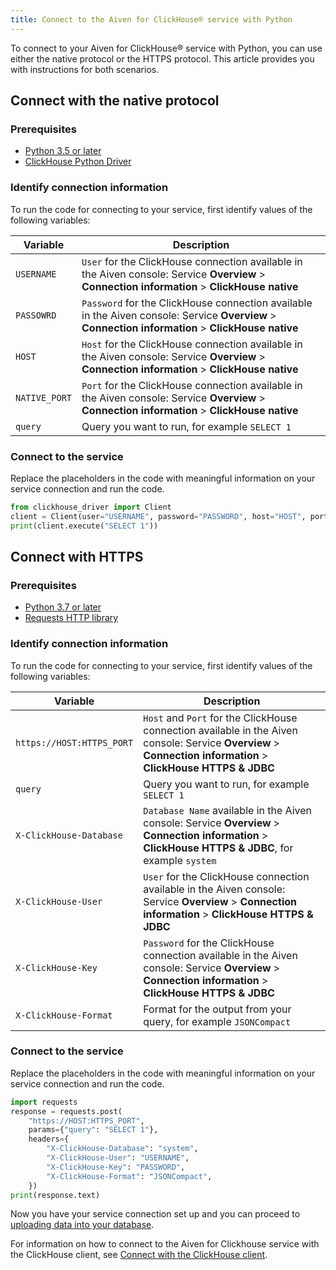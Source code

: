 ```yaml
---
title: Connect to the Aiven for ClickHouse® service with Python
---
```


To connect to your Aiven for ClickHouse® service with Python, you can
use either the native protocol or the HTTPS protocol. This article
provides you with instructions for both scenarios.

## Connect with the native protocol

### Prerequisites

-   [Python 3.5 or later](https://www.python.org/downloads/)
-   [ClickHouse Python
    Driver](https://pypi.org/project/clickhouse-driver/)

### Identify connection information

To run the code for connecting to your service, first identify values of
the following variables:

 |   Variable    |                                                                    Description                                                                     |
 |---------------|----------------------------------------------------------------------------------------------------------------------------------------------------|
 | `USERNAME`    | `User` for the ClickHouse connection available in the Aiven console: Service **Overview** > **Connection information** > **ClickHouse native**     |
 | `PASSOWRD`    | `Password` for the ClickHouse connection available in the Aiven console: Service **Overview** > **Connection information** > **ClickHouse native** |
 | `HOST`        | `Host` for the ClickHouse connection available in the Aiven console: Service **Overview** > **Connection information** > **ClickHouse native**     |
 | `NATIVE_PORT` | `Port` for the ClickHouse connection available in the Aiven console: Service **Overview** > **Connection information** > **ClickHouse native**     |
 | `query`       | Query you want to run, for example `SELECT 1`                                                                                                      |

### Connect to the service

Replace the placeholders in the code with meaningful information on your
service connection and run the code.

```python
from clickhouse_driver import Client
client = Client(user="USERNAME", password="PASSWORD", host="HOST", port=NATIVE_PORT, secure=True)
print(client.execute("SELECT 1"))
```

## Connect with HTTPS

### Prerequisites

-   [Python 3.7 or later](https://www.python.org/downloads/)
-   [Requests HTTP library](https://pypi.org/project/requests/)

### Identify connection information

To run the code for connecting to your service, first identify values of
the following variables:

|         Variable          |                                                                           Description                                                                           |
|---------------------------|-----------------------------------------------------------------------------------------------------------------------------------------------------------------|
| `https://HOST:HTTPS_PORT` | `Host` and `Port` for the ClickHouse connection available in the Aiven console: Service **Overview** > **Connection information** > **ClickHouse HTTPS & JDBC** |
| `query`                   | Query you want to run, for example `SELECT 1`                                                                                                                   |
| `X-ClickHouse-Database`   | `Database Name` available in the Aiven console: Service **Overview** > **Connection information** > **ClickHouse HTTPS & JDBC**, for example `system`           |
| `X-ClickHouse-User`       | `User` for the ClickHouse connection available in the Aiven console: Service **Overview** > **Connection information** > **ClickHouse HTTPS & JDBC**            |
| `X-ClickHouse-Key`        | `Password` for the ClickHouse connection available in the Aiven console: Service **Overview** > **Connection information** > **ClickHouse HTTPS & JDBC**        |
| `X-ClickHouse-Format`     | Format for the output from your query, for example `JSONCompact`                                                                                                |

### Connect to the service

Replace the placeholders in the code with meaningful information on your
service connection and run the code.

```python
import requests
response = requests.post(
    "https://HOST:HTTPS_PORT",
    params={"query": "SELECT 1"},
    headers={
        "X-ClickHouse-Database": "system",
        "X-ClickHouse-User": "USERNAME",
        "X-ClickHouse-Key": "PASSWORD",
        "X-ClickHouse-Format": "JSONCompact",
    })
print(response.text)
```

Now you have your service connection set up and you can proceed to
[uploading data into your database](/docs/products/clickhouse/howto/load-dataset).

For information on how to connect to the Aiven for Clickhouse service
with the ClickHouse client, see
[Connect with the ClickHouse client](/docs/products/clickhouse/howto/connect-with-clickhouse-cli).
